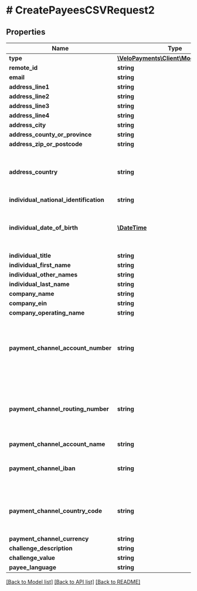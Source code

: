 # # CreatePayeesCSVRequest2

## Properties

Name | Type | Description | Notes
------------ | ------------- | ------------- | -------------
**type** | [**\VeloPayments\Client\Model\PayeeType**](PayeeType.md) |  |
**remote_id** | **string** |  |
**email** | **string** |  |
**address_line1** | **string** |  |
**address_line2** | **string** |  | [optional]
**address_line3** | **string** |  | [optional]
**address_line4** | **string** |  | [optional]
**address_city** | **string** |  |
**address_county_or_province** | **string** |  | [optional]
**address_zip_or_postcode** | **string** |  |
**address_country** | **string** | Must be a 2 character country code - per ISO 3166-1 |
**individual_national_identification** | **string** |  | [optional]
**individual_date_of_birth** | [**\DateTime**](\DateTime.md) | Must not be date in future. Example - 1970-05-20 | [optional]
**individual_title** | **string** |  | [optional]
**individual_first_name** | **string** |  | [optional]
**individual_other_names** | **string** |  | [optional]
**individual_last_name** | **string** |  | [optional]
**company_name** | **string** |  | [optional]
**company_ein** | **string** |  | [optional]
**company_operating_name** | **string** |  | [optional]
**payment_channel_account_number** | **string** | Either routing number and account number or only iban must be set | [optional]
**payment_channel_routing_number** | **string** | Either routing number and account number or only iban must be set | [optional]
**payment_channel_account_name** | **string** |  | [optional]
**payment_channel_iban** | **string** | Must match the regular expression &#x60;&#x60;&#x60;^[A-Za-z0-9]+$&#x60;&#x60;&#x60;. | [optional]
**payment_channel_country_code** | **string** | Must be a 2 character country code - per ISO 3166-1 | [optional]
**payment_channel_currency** | **string** |  | [optional]
**challenge_description** | **string** |  | [optional]
**challenge_value** | **string** |  | [optional]
**payee_language** | **string** |  | [optional]

[[Back to Model list]](../../README.md#models) [[Back to API list]](../../README.md#endpoints) [[Back to README]](../../README.md)
